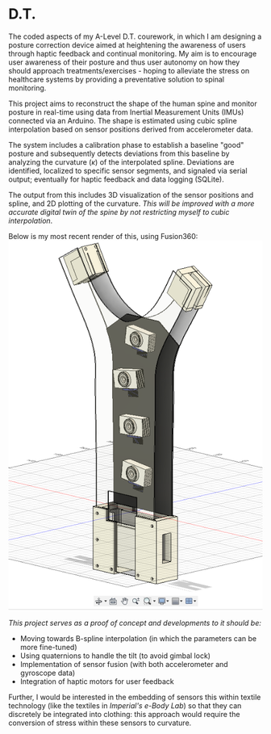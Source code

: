 # D.T.
The coded aspects of my A-Level D.T. courework, in which I am designing a posture correction device aimed at heightening the awareness of users through haptic feedback and continual monitoring. My aim is to encourage user awareness of their posture and thus user autonomy on how they should approach treatments/exercises - hoping to alleviate the stress on healthcare systems by providing a preventative solution to spinal monitoring. 

This project aims to reconstruct the shape of the human spine and monitor posture in real-time using data from Inertial Measurement Units (IMUs) connected via an Arduino. The shape is estimated using cubic spline interpolation based on sensor positions derived from accelerometer data.

The system includes a calibration phase to establish a baseline "good" posture and subsequently detects deviations from this baseline by analyzing the curvature ($\kappa$) of the interpolated spline. Deviations are identified, localized to specific sensor segments, and signaled via serial output; eventually for haptic feedback and data logging (SQLite).

The output from this includes 3D visualization of the sensor positions and spline, and 2D plotting of the curvature. *This will be improved with a more accurate digital twin of the spine by not restricting myself to cubic interpolation*.

Below is my most recent render of this, using Fusion360:
![alt text](image.png)

*This project serves as a proof of concept and developments to it should be:*
- Moving towards B-spline interpolation (in which the parameters can be more fine-tuned)
- Using quaternions to handle the tilt (to avoid gimbal lock)
- Implementation of sensor fusion (with both accelerometer and gyroscope data)
- Integration of haptic motors for user feedback

Further, I would be interested in the embedding of sensors this within textile technology (like the textiles in *Imperial's e-Body Lab*) so that they can discretely be integrated into clothing: this approach would require the conversion of stress within these sensors to curvature. 
